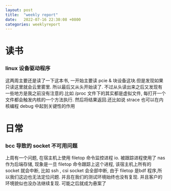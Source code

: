 ```yaml
---
layout: post
title:  "weekly report"
date:   2022-07-16 22:30:08 +0800
categories: weeklyreport
---
```


# 读书

### linux 设备驱动程序

这两周主要还是读了一下这本书, 一开始主要读 pcie & 块设备这块.但是发现如果只读这里就会云里雾里. 所以最后又从头开始读了.
不过从头读出来之后又发现有一些地方是我之前没有注意的.比如 /proc 文件下的其实都是虚拟文件, 每打开一个文件都会触发内核的一个方法执行.
然后将结果返回.还比如说 strace 也可以在内核编程 debug 中起到关键性的作用


# 日常

### bcc 导致的 socket 不可用问题

上周有一个问题, 在宿主机上使用 filetop 命令监控进程 io. 被跟踪进程使用了 nas 作为后端存储, 现象是一旦 filetop 命令跟踪上这个进程, 该宿主机上所有的 socket 就会中断, 比如 ssh , csi socket 会全部中断, 由于 filetop 是bdf 程序,所以我们这边也无法定位问题. 并且在我们的测试环境始终也没有复现. 并且客户的环境貌似也没办法继续复现. 可能之后就成为悬案了
